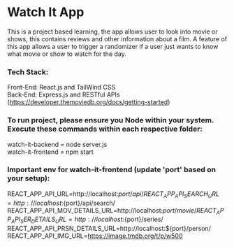 # Watch It App

This is a project based learning, the app allows user to look into movie or shows, this contains reviews and other information about a film. A feature of this app allows a user to trigger a randomizer if a user just wants to know what movie or show to watch for the day.

### Tech Stack:

Front-End: React.js and TailWind CSS<br />
Back-End: Express.js and RESTful APIs (https://developer.themoviedb.org/docs/getting-started)

### To run project, please ensure you Node within your system. Execute these commands within each respective folder:

watch-it-backend = node server.js<br />
watch-it-frontend = npm start

### Important env for watch-it-frontend (update 'port' based on your setup):

REACT_APP_API_URL=http://localhost:${port}/api/
REACT_APP_API_SEARCH_URL=http://localhost:${port}/api/search/
REACT_APP_API_MOV_DETAILS_URL=http://localhost:${port}/movie/
REACT_APP_API_SER_DETAILS_URL=http://localhost:${port}/series/
REACT_APP_API_PRSN_DETAILS_URL=http://localhost:${port}/person/
REACT_APP_API_IMG_URL=https://image.tmdb.org/t/p/w500
